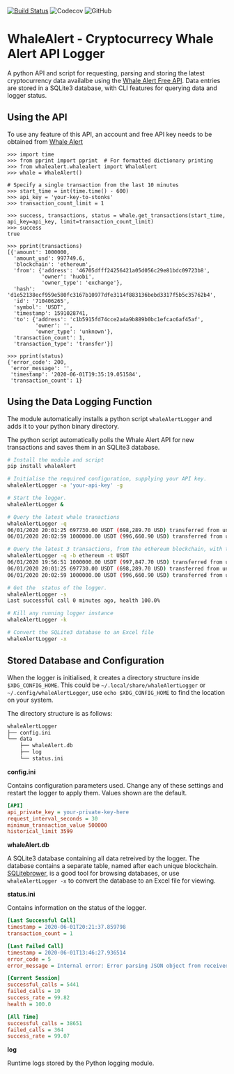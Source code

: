 [![Build Status](https://travis-ci.org/stuianna/whaleAlert.svg?branch=master)](https://travis-ci.org/stuianna/whaleAlert)
![Codecov](https://img.shields.io/codecov/c/github/stuianna/whaleAlert)
![GitHub](https://img.shields.io/github/license/stuianna/whaleAlert)

# WhaleAlert - Cryptocurrecy Whale Alert API Logger

A python API and script for requesting, parsing and storing the latest cryptocurrency data availalbe using the [Whale Alert Free API](https://whale-alert.io/). Data entries are stored in a SQLite3 database, with CLI features for querying data and logger status.

## Using the API

To use any feature of this API, an account and free API key needs to be obtained from [Whale Alert](https://whale-alert.io/)

```python3
>>> import time
>>> from pprint import pprint  # For formatted dictionary printing
>>> from whalealert.whalealert import WhaleAlert
>>> whale = WhaleAlert()

# Specify a single transaction from the last 10 minutes
>>> start_time = int(time.time() - 600)
>>> api_key = 'your-key-to-stonks'
>>> transaction_count_limit = 1

>>> success, transactions, status = whale.get_transactions(start_time, api_key=api_key, limit=transaction_count_limit)
>>> success
true

>>> pprint(transactions)
[{'amount': 1000000,
  'amount_usd': 997749.6,
  'blockchain': 'ethereum',
  'from': {'address': '46705dfff24256421a05d056c29e81bdc09723b8',
           'owner': 'huobi',
           'owner_type': 'exchange'},
  'hash': 'd1e52138ecf959e580fc3167b10977dfe3114f883136bebd3317f5b5c35762b4',
  'id': '710406265',
  'symbol': 'USDT',
  'timestamp': 1591028741,
  'to': {'address': 'c1b5915fd74cce2a4a9b889b0bc1efcac6af45af',
         'owner': '',
         'owner_type': 'unknown'},
  'transaction_count': 1,
  'transaction_type': 'transfer'}]

>>> pprint(status)
{'error_code': 200,
 'error_message': '',
 'timestamp': '2020-06-01T19:35:19.051584',
 'transaction_count': 1}
```

## Using the Data Logging Function

The module automatically installs a python script `whaleAlertLogger` and adds it to your python binary directory.

The python script automatically polls the Whale Alert API for new transactions and saves them in an SQLite3 database.

```bash
# Install the module and script
pip install whaleAlert

# Initialise the required configuration, supplying your API key.
whaleAlertLogger -a 'your-api-key' -g

# Start the logger.
whaleAlertLogger &

# Query the latest whale tranactions
whaleAlertLogger -q 
06/01/2020 20:01:25 697730.00 USDT (698,289.70 USD) transferred from unknown to unknown.
06/01/2020 20:02:59 1000000.00 USDT (996,660.90 USD) transferred from unknown to huobi.

# Query the latest 3 transactions, from the ethereum blockchain, with the tag USDT.
whaleAlertLogger -q -b ethereum -t USDT
06/01/2020 19:56:51 1000000.00 USDT (997,847.70 USD) transferred from unknown to unknown.
06/01/2020 20:01:25 697730.00 USDT (698,289.70 USD) transferred from unknown to unknown.
06/01/2020 20:02:59 1000000.00 USDT (996,660.90 USD) transferred from unknown to huobi.

# Get the  status of the logger.
whaleAlertLogger -s
Last successful call 0 minutes ago, health 100.0%

# Kill any running logger instance
whaleAlertLogger -k

# Convert the SQLite3 database to an Excel file
whaleAlertLogger -x
```

## Stored Database and Configuration

When the logger is initialised, it creates a directory structure inside `$XDG_CONFIG_HOME`. This could be `~/.local/share/whaleAlertLogger` or `~/.config/whaleAlertLogger`, use `echo $XDG_CONFIG_HOME` to find the location on your system.

The directory structure is as follows:

```bash
whaleAlertLogger
├── config.ini
└── data
    ├── whaleAlert.db
    ├── log
    └── status.ini
```

**config.ini**

Contains configuration parameters used. Change any of these settings and restart the logger to apply them. Values shown are the default.
```ini
[API]
api_private_key = your-private-key-here
request_interval_seconds = 30
minimum_transaction_value 500000
historical_limit 3599
```

**whaleAlert.db**

A SQLite3 database containing all data retreived by the logger. The database contains a separate table, named after each unique blockchain. [SQLitebrower](https://sqlitebrowser.org/), is a good tool for browsing databases, or use `whaleAlertLogger -x` to convert the database to an Excel file for viewing.

**status.ini**

Contains information on the status of the logger.
```ini
[Last Successful Call]
timestamp = 2020-06-01T20:21:37.859798
transaction_count = 1

[Last Failed Call]
timestamp = 2020-06-01T13:46:27.936514
error_code = 5
error_message = Internal error: Error parsing JSON object from received response.

[Current Session]
successful_calls = 5441
failed_calls = 10
success_rate = 99.82
health = 100.0

[All Time]
successful_calls = 38651
failed_calls = 364
success_rate = 99.07
```

**log**

Runtime logs stored by the Python logging module.


